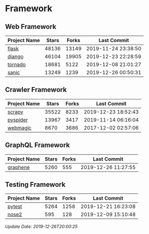 # Framework

## Web Framework

| Project Name | Stars | Forks | Last Commit |
| ------------ | ----- | ----- | ----------- |
| [flask](https://github.com/pallets/flask) | 48136 | 13149 | 2019-11-24 23:38:50 |
| [django](https://github.com/django/django) | 46104 | 19905 | 2019-12-23 22:28:59 |
| [tornado](https://github.com/tornadoweb/tornado) | 18681 | 5122 | 2019-12-08 21:01:27 |
| [sanic](https://github.com/huge-success/sanic) | 13249 | 1239 | 2019-12-26 00:50:31 |

## Crawler Framework

| Project Name | Stars | Forks | Last Commit |
| ------------ | ----- | ----- | ----------- |
| [scrapy](https://github.com/scrapy/scrapy) | 35522 | 8233 | 2019-12-23 18:52:43 |
| [pyspider](https://github.com/binux/pyspider) | 13967 | 3417 | 2019-11-14 06:16:04 |
| [webmagic](https://github.com/code4craft/webmagic) | 8670 | 3686 | 2017-12-02 02:57:06 |

## GraphQL Framework

| Project Name | Stars | Forks | Last Commit |
| ------------ | ----- | ----- | ----------- |
| [graphene](https://github.com/graphql-python/graphene) | 5260 | 555 | 2019-12-26 11:27:55 |

## Testing Framework

| Project Name | Stars | Forks | Last Commit |
| ------------ | ----- | ----- | ----------- |
| [pytest](https://github.com/pytest-dev/pytest) | 5264 | 1258 | 2019-12-21 16:23:08 |
| [nose2](https://github.com/nose-devs/nose2) | 595 | 128 | 2019-12-09 15:10:48 |

*Update Date: 2019-12-26T20:00:25*